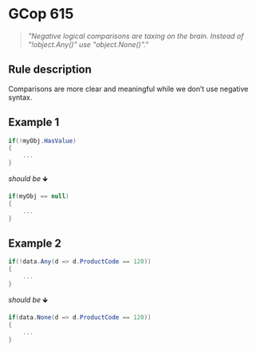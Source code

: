 ﻿# GCop 615

> *"Negative logical comparisons are taxing on the brain. Instead of "!object.Any()" use "object.None()"."*

## Rule description

Comparisons are more clear and meaningful while we don’t use negative syntax.

## Example 1

```csharp
if(!myObj.HasValue)
{
    ...
}
```

*should be* 🡻

```csharp
if(myObj == null)
{
    ...
}
```
## Example 2

```csharp
if(!data.Any(d => d.ProductCode == 120))
{
    ...
}                    
```

*should be* 🡻

```csharp
if(data.None(d => d.ProductCode == 120))
{
    ...
} 
```